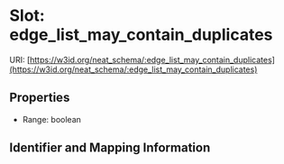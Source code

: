 # Slot: edge_list_may_contain_duplicates

URI: [https://w3id.org/neat_schema/:edge_list_may_contain_duplicates](https://w3id.org/neat_schema/:edge_list_may_contain_duplicates)



<!-- no inheritance hierarchy -->


## Properties

 * Range: boolean



## Identifier and Mapping Information





